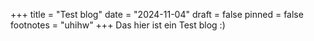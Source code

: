 +++
title = "Test blog"
date = "2024-11-04"
draft = false
pinned = false
footnotes = "uhihw"
+++
Das hier ist ein Test blog :)